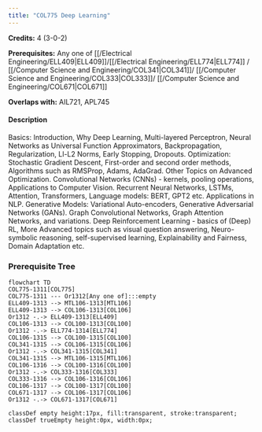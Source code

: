 ```yaml
---
title: "COL775 Deep Learning"
---
```

**Credits:** 4 (3-0-2)

**Prerequisites:** Any one of [[/Electrical Engineering/ELL409|ELL409]]/[[/Electrical Engineering/ELL774|ELL774]] / [[/Computer Science and Engineering/COL341|COL341]]/ [[/Computer Science and Engineering/COL333|COL333]]/ [[/Computer Science and Engineering/COL671|COL671]]

**Overlaps with:** AIL721, APL745

#### Description
Basics: Introduction, Why Deep Learning, Multi-layered Perceptron, Neural Networks as Universal Function Approximators, Backpropagation, Regularization, Ll-L2 Norms, Early Stopping, Dropouts. Optimization: Stochastic Gradient Descent, First-order and second order methods, Algorithms such as RMSProp, Adams, AdaGrad. Other Topics on Advanced Optimization. Convolutional Networks (CNNs) - kernels, pooling operations, Applications to Computer Vision. Recurrent Neural Networks, LSTMs, Attention, Transformers, Language models: BERT, GPT2 etc. Applications in NLP. Generative Models: Variational Auto-encoders, Generative Adversarial Networks (GANs). Graph Convolutional Networks, Graph Attention Networks, and variations. Deep Reinforcement Learning - basics of (Deep) RL, More Advanced topics such as visual question answering, Neuro-symbolic reasoning, self-supervised learning, Explainability and Fairness, Domain Adaptation etc.

### Prerequisite Tree

```mermaid
flowchart TD
COL775-1311[COL775]
COL775-1311 --- Or1312[Any one of]:::empty
ELL409-1313 --> MTL106-1313[MTL106]
ELL409-1313 --> COL106-1313[COL106]
Or1312 -.-> ELL409-1313[ELL409]
COL106-1313 --> COL100-1313[COL100]
Or1312 -.-> ELL774-1314[ELL774]
COL106-1315 --> COL100-1315[COL100]
COL341-1315 --> COL106-1315[COL106]
Or1312 -.-> COL341-1315[COL341]
COL341-1315 --> MTL106-1315[MTL106]
COL106-1316 --> COL100-1316[COL100]
Or1312 -.-> COL333-1316[COL333]
COL333-1316 --> COL106-1316[COL106]
COL106-1317 --> COL100-1317[COL100]
COL671-1317 --> COL106-1317[COL106]
Or1312 -.-> COL671-1317[COL671]

classDef empty height:17px, fill:transparent, stroke:transparent;
classDef trueEmpty height:0px, width:0px;
```